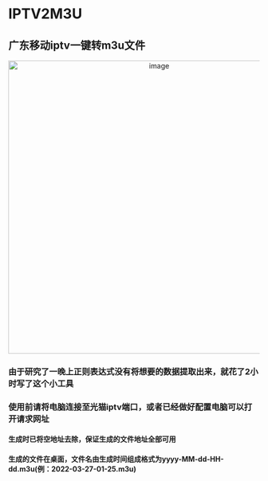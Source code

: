 # IPTV2M3U
## 广东移动iptv一键转m3u文件
<div align=center><img width="589" alt="image" src="https://user-images.githubusercontent.com/32662472/164784665-2d3ee2b0-cc55-492a-baed-c6f544997aae.png"></div>
   
### 由于研究了一晚上正则表达式没有将想要的数据提取出来，就花了2小时写了这个小工具   
### 使用前请将电脑连接至光猫iptv端口，或者已经做好配置电脑可以打开请求网址     
#### 生成时已将空地址去除，保证生成的文件地址全部可用     
#### 生成的文件在桌面，文件名由生成时间组成格式为yyyy-MM-dd-HH-dd.m3u(例：2022-03-27-01-25.m3u)     
